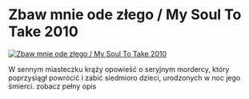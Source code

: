 Zbaw mnie ode złego / My Soul To Take 2010 
=============
[![Zbaw mnie ode złego / My Soul To Take 2010 ](http://vidos.pl/images/player.gif)](http://vidos.pl/zbaw-mnie-ode-zlego-my-soul-to-take-2010)

 W sennym miasteczku krąży opowieść o seryjnym mordercy, który poprzysiągł powrócić i zabić siedmioro dzieci, urodzonych w noc jego śmierci. zobacz pełny opis
